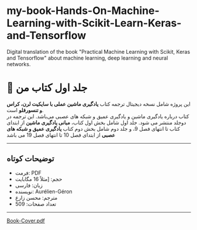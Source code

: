 # my-book-Hands-On-Machine-Learning-with-Scikit-Learn-Keras-and-Tensorflow
Digital translation of the book "Practical Machine Learning with Scikit, Keras and Tensorflow" about machine learning, deep learning and neural networks.

# 📘 جلد اول کتاب من

این پروژه شامل نسخه دیجیتال ترجمه کتاب **یادگیری ماشین عملی با سایکیت لرن، کراس و تنسورفلو** است.  
کتاب درباره یادگیری ماشین و یادگیری عمیق و شبکه های عصبی می‌باشد.
این ترجمه در دوجلد منتشر می شود. جلد اول شامل بخش اول کتاب، **مبانی یادگیری ماشین** از ابتدای کتاب تا انتهای فصل 9، و جلد دوم شامل بخش دوم کتاب **یادگیری عمیق و شبکه های عصبی** از ابتدای فصل 10 تا انتهای فصل 19 می باشد

---

## توضیحات کوتاه

- فرمت: PDF  
- حجم: [مثلاً 16 مگابایت
- زبان: فارسی  
- نویسنده: Aurélien-Géron
- مترجم: محسن زارع
- تعداد صفحات: 509

---
[Book-Cover.pdf](https://github.com/user-attachments/files/22188007/Book-Cover.pdf)
